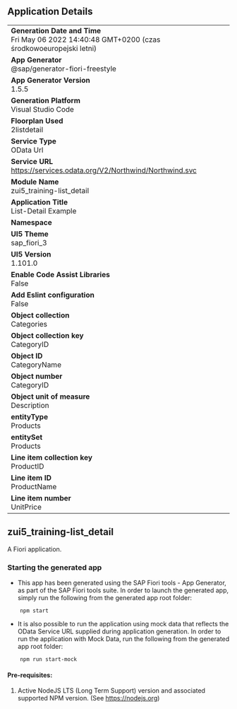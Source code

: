 ## Application Details
|               |
| ------------- |
|**Generation Date and Time**<br>Fri May 06 2022 14:40:48 GMT+0200 (czas środkowoeuropejski letni)|
|**App Generator**<br>@sap/generator-fiori-freestyle|
|**App Generator Version**<br>1.5.5|
|**Generation Platform**<br>Visual Studio Code|
|**Floorplan Used**<br>2listdetail|
|**Service Type**<br>OData Url|
|**Service URL**<br>https://services.odata.org/V2/Northwind/Northwind.svc
|**Module Name**<br>zui5_training-list_detail|
|**Application Title**<br>List-Detail Example|
|**Namespace**<br>|
|**UI5 Theme**<br>sap_fiori_3|
|**UI5 Version**<br>1.101.0|
|**Enable Code Assist Libraries**<br>False|
|**Add Eslint configuration**<br>False|
|**Object collection**<br>Categories|
|**Object collection key**<br>CategoryID|
|**Object ID**<br>CategoryName|
|**Object number**<br>CategoryID|
|**Object unit of measure**<br>Description|
|**entityType**<br>Products|
|**entitySet**<br>Products|
|**Line item collection key**<br>ProductID|
|**Line item ID**<br>ProductName|
|**Line item number**<br>UnitPrice|

## zui5_training-list_detail

A Fiori application.

### Starting the generated app

-   This app has been generated using the SAP Fiori tools - App Generator, as part of the SAP Fiori tools suite.  In order to launch the generated app, simply run the following from the generated app root folder:

```
    npm start
```

- It is also possible to run the application using mock data that reflects the OData Service URL supplied during application generation.  In order to run the application with Mock Data, run the following from the generated app root folder:

```
    npm run start-mock
```

#### Pre-requisites:

1. Active NodeJS LTS (Long Term Support) version and associated supported NPM version.  (See https://nodejs.org)


